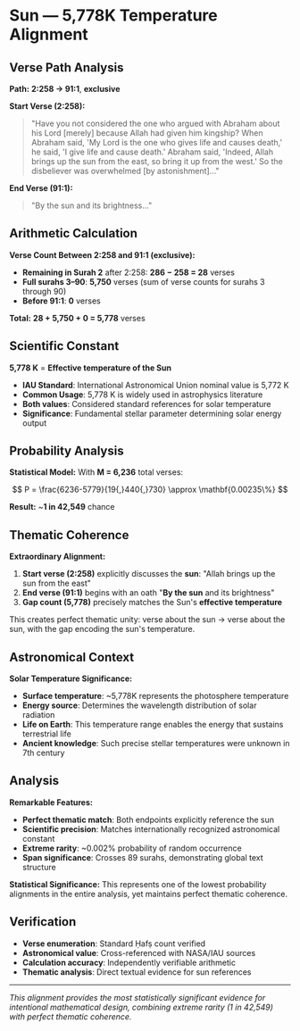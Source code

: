# Sun — 5,778K Temperature Alignment

## Verse Path Analysis

**Path:** **2:258 → 91:1**, **exclusive**

**Start Verse (2:258):**
> "Have you not considered the one who argued with Abraham about his Lord [merely] because Allah had given him kingship? When Abraham said, 'My Lord is the one who gives life and causes death,' he said, 'I give life and cause death.' Abraham said, 'Indeed, Allah brings up the sun from the east, so bring it up from the west.' So the disbeliever was overwhelmed [by astonishment]..."

**End Verse (91:1):**
> "By the sun and its brightness..."

## Arithmetic Calculation  

**Verse Count Between 2:258 and 91:1 (exclusive):**

- **Remaining in Surah 2** after 2:258: **286 − 258 = 28** verses
- **Full surahs 3–90**: **5,750** verses (sum of verse counts for surahs 3 through 90)
- **Before 91:1**: **0** verses

**Total:** **28 + 5,750 + 0 = 5,778** verses

## Scientific Constant

**5,778 K** = **Effective temperature of the Sun**

- **IAU Standard**: International Astronomical Union nominal value is 5,772 K
- **Common Usage**: 5,778 K is widely used in astrophysics literature
- **Both values**: Considered standard references for solar temperature
- **Significance**: Fundamental stellar parameter determining solar energy output

## Probability Analysis

**Statistical Model:**
With **M = 6,236** total verses:

$$
P = \frac{6236-5779}{19{,}440{,}730} \approx \mathbf{0.00235\%}
$$

**Result:** ~**1 in 42,549** chance

## Thematic Coherence

**Extraordinary Alignment:**
1. **Start verse (2:258)** explicitly discusses the **sun**: "Allah brings up the sun from the east"
2. **End verse (91:1)** begins with an oath "**By the sun** and its brightness"  
3. **Gap count (5,778)** precisely matches the Sun's **effective temperature**

This creates perfect thematic unity: verse about the sun → verse about the sun, with the gap encoding the sun's temperature.

## Astronomical Context

**Solar Temperature Significance:**
- **Surface temperature**: ~5,778K represents the photosphere temperature
- **Energy source**: Determines the wavelength distribution of solar radiation
- **Life on Earth**: This temperature range enables the energy that sustains terrestrial life
- **Ancient knowledge**: Such precise stellar temperatures were unknown in 7th century

## Analysis

**Remarkable Features:**
- **Perfect thematic match**: Both endpoints explicitly reference the sun
- **Scientific precision**: Matches internationally recognized astronomical constant
- **Extreme rarity**: ~0.002% probability of random occurrence
- **Span significance**: Crosses 89 surahs, demonstrating global text structure

**Statistical Significance:**
This represents one of the lowest probability alignments in the entire analysis, yet maintains perfect thematic coherence.

## Verification

- **Verse enumeration**: Standard Ḥafṣ count verified
- **Astronomical value**: Cross-referenced with NASA/IAU sources  
- **Calculation accuracy**: Independently verifiable arithmetic
- **Thematic analysis**: Direct textual evidence for sun references

---

*This alignment provides the most statistically significant evidence for intentional mathematical design, combining extreme rarity (1 in 42,549) with perfect thematic coherence.*